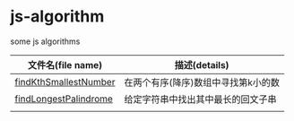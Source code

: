 # js-algorithm
some js algorithms



| 文件名(file name)                                            | 描述(details)                       |
| ------------------------------------------------------------ | ----------------------------------- |
| [findKthSmallestNumber](https://github.com/JunLiangWangX/js-algorithm/blob/main/findKthSmallestNumber.js) | 在两个有序(降序)数组中寻找第k小的数 |
| [findLongestPalindrome](https://github.com/JunLiangWangX/js-algorithm/blob/main/findLongestPalindrome.js) | 给定字符串中找出其中最长的回文子串  |
|                                                              |                                     |

